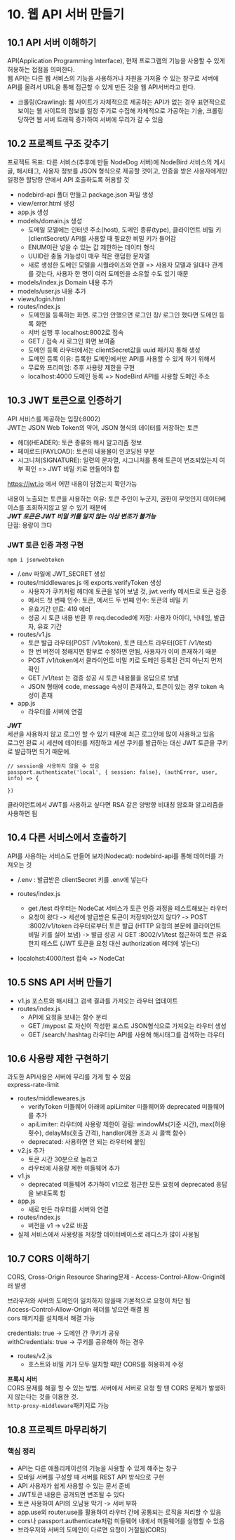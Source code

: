 # 10. 웹 API 서버 만들기

## 10.1 API 서버 이해하기

API(Application Programming Interface), 현재 프로그램의 기능을 사용할 수 있게 허용하는 접점을 의미한다.  
웹 API는 다른 웹 서비스의 기능을 사용하거나 자원을 가져올 수 있는 창구로 서버에 API를 올려서 URL을 통해 접근할 수 있게 만든 것을 웹 API서버라고 한다.

- 크롤링(Crawling): 웹 사이트가 자체적으로 제공하는 API가 없는 경우 표면적으로 보이는 웹 사이트의 정보를 일정 주기로 수집해 자체적으로 가공하는 기술, 크롤링 당하면 웹 서버 트래픽 증가하여 서버에 무리가 갈 수 있음

## 10.2 프로젝트 구조 갖추기

프로젝트 목표: 다른 서비스(추후에 만들 NodeDog 서버)에 NodeBird 서비스의 게시글, 해시태그, 사용자 정보를 JSON 형식으로 제공할 것이고, 인증을 받은 사용자에게만 일정한 할당량 안에서 API 호출하도록 허용할 것

- nodebird-api 폴더 만들고 package.json 파일 생성
- view/error.html 생성
- app.js 생성
- models/domain.js 생성
  - 도메일 모델에는 인터넷 주소(host), 도메인 종류(type), 클라이언트 비밀 키(clientSecret)/ API를 사용할 때 필요한 비밀 키가 들어감
  - ENUM이란 넣을 수 있는 값 제한하는 데이터 형식
  - UUID란 충돌 가능성이 매우 적은 랜덤한 문자열
  - 새로 생성한 도메인 모델을 시퀄라이즈와 연결 => 사용자 모델과 일대다 관계를 갖는다, 사용자 한 명이 여러 도메인을 소유할 수도 있기 때문
- models/index.js Domain 내용 추가
- models/user.js 내용 추가
- views/login.html
- routes/index.js
  - 도메인을 등록하는 화면. 로그인 안했으면 로그인 창/ 로그인 했다면 도메인 등록 화면
  - 서버 실행 후 localhost:8002로 접속
  - GET / 접속 시 로그인 화면 보여줌
  - 도메인 등록 라우터에서는 clientSecret값을 uuid 패키지 통해 생성
  - 도메인 등록 이유: 등록한 도메인에서만 API를 사용할 수 있게 하기 위해서
  - 무료와 프리미엄: 추후 사용량 제한을 구현
  - localhost:4000 도메인 등록 => NodeBird API를 사용할 도메인 주소

## 10.3 JWT 토큰으로 인증하기

API 서비스를 제공하는 입장(:8002)  
JWT는 JSON Web Token의 약어, JSON 형식의 데이터를 저장하는 토큰

- 헤더(HEADER): 토큰 종류와 해시 알고리즘 정보
- 페이로드(PAYLOAD): 토큰의 내용물이 인코딩된 부분
- 시그니처(SIGNATURE): 일련의 문자열, 시그니처를 통해 토큰이 변조되었는지 여부 확인 => JWT 비밀 키로 만들어야 함

https://jwt.io 에서 어떤 내용이 담겼는지 확인가능

내용이 노출되는 토큰을 사용하는 이유: 토큰 주인이 누군지, 권한이 무엇인지 데이터베이스를 조회하지않고 알 수 있기 때문에  
**_JWT 토큰은 JWT 비밀 키를 알지 않는 이상 변조가 불가능_**  
단점: 용량이 크다

### JWT 토큰 인증 과정 구현

```
npm i jsonwebtoken
```

- /.env 파일에 JWT_SECRET 생성
- routes/middlewares.js 에 exports.verifyToken 생성
  - 사용자가 쿠키처럼 헤더에 토큰을 넣어 보낼 것, jwt.verify 메서드로 토큰 검증
  - 메서드 첫 번째 인수: 토큰, 메서드 두 번째 인수: 토큰의 비밀 키
  - 유효기간 만료: 419 에러
  - 성공 시 토큰 내용 반환 후 req.decoded에 저장: 사용자 아이디, 닉네임, 발급자, 유효 기간
- routes/v1.js
  - 토큰 발급 라우터(POST /v1/token), 토큰 테스트 라우터(GET /v1/test)
  - 한 번 버전이 정해지면 함부로 수정하면 안됨, 사용자가 이미 존재하기 때문
  - POST /v1/token에서 클라이언트 비밀 키로 도메인 등록된 건지 아닌지 먼저 확인
  - GET /v1/test 는 검증 성공 시 토큰 내용물을 응답으로 보냄
  - JSON 형태에 code, message 속성이 존재하고, 토큰이 있는 경우 token 속성이 존재
- app.js
  - 라우터를 서버에 연결

**_JWT_**  
세션을 사용하지 않고 로그인 할 수 있기 때문에 최근 로그인에 많이 사용하고 있음  
로그인 완료 시 세션에 데이터를 저장하고 세션 쿠키를 발급하는 대신 JWT 토큰을 쿠키로 발급하면 되기 때문에.

```JS
// session을 사용하지 않을 수 있음
passport.authenticate('local', { session: false}, (authError, user, info) => {

})
```

클라이언트에서 JWT를 사용하고 싶다면 RSA 같은 양방향 비대칭 암호화 알고리즘을 사용하면 됨

## 10.4 다른 서비스에서 호출하기

API를 사용하는 서비스도 만들어 보자(Nodecat): nodebird-api를 통해 데이터를 가져오는 것

- /.env : 발급받은 clientSecret 키를 .env에 넣는다
- routes/index.js

  - get /test 라우터는 NodeCat 서비스가 토큰 인증 과정을 테스트해보는 라우터
  - 요청이 왔다 -> 세션에 발급받은 토큰이 저장되어있지 않다? -> POST :8002/v1/token 라우터로부터 토큰 발급 (HTTP 요청의 본문에 클라이언트 비밀 키를 실어 보냄) -> 발급 성공 시 GET :8002/v1/test 접근하여 토큰 유효한지 테스트 (JWT 토큰을 요청 대신 authorization 헤더에 넣는다)

- localohst:4000/test 접속 => NodeCat

## 10.5 SNS API 서버 만들기

- v1.js 포스트와 해시태그 검색 결과를 가져오는 라우터 업데이트
- routes/index.js
  - API에 요청을 보내는 함수 분리
  - GET /mypost 로 자신이 작성한 포스트 JSON형식으로 가져오는 라우터 생성
  - GET /search/:hashtag 라우터는 API를 사용해 해시태그를 검색하는 라우터

## 10.6 사용량 제한 구현하기

과도한 API사용은 서버에 무리를 가게 할 수 있음  
express-rate-limit

- routes/middleweares.js
  - verifyToken 미들웨어 아래에 apiLimiter 미들웨어와 deprecated 미들웨어를 추가
  - apiLimiter: 라우터에 사용량 제한이 걸림: windowMs(기준 시간), max(허용 횟수), delayMs(호출 간격), handler(제한 초과 시 콜백 함수)
  - deprecated: 사용하면 안 되는 라우터에 붙임
- v2.js 추가
  - 토큰 시간 30분으로 늘리고
  - 라우터에 사용량 제한 미들웨어 추가
- v1.js
  - deprecated 미들웨어 추가하여 v1으로 접근한 모든 요청에 deprecated 응답을 보내도록 함
- app.js
  - 새로 만든 라우터를 서버와 연결
- routes/index.js
  - 버전을 v1 -> v2로 바꿈
- 실제 서비스에서 사용량을 저장할 데이터베이스로 레디스가 많이 사용됨

## 10.7 CORS 이해하기

CORS, Cross-Origin Resource Sharing문제 - Access-Control-Allow-Origin에러 발생

브라우저와 서버의 도메인이 일치하지 않을때 기본적으로 요청이 차단 됨  
Access-Control-Allow-Origin 헤더를 넣으면 해결 됨  
cors 패키지를 설치해서 해결 가능

credentials: true -> 도메인 간 쿠키가 공유  
withCredentials: true -> 쿠키를 공유해야 하는 경우

- routes/v2.js
  - 호스트와 비밀 키가 모두 일치할 때만 CORS를 허용하게 수정

**프록시 서버**  
CORS 문제를 해결 할 수 있는 방법. 서버에서 서버로 요청 할 땐 CORS 문제가 발생하지 않는다는 것을 이용한 것.  
`http-proxy-middleware`패키지로 가능

## 10.8 프로젝트 마무리하기

### 핵심 정리

- API는 다른 애플리케이션의 기능을 사용할 수 있게 해주는 창구
- 모바일 서버를 구성할 때 서버를 REST API 방식으로 구현
- API 사용자가 쉽게 사용할 수 있는 문서 준비
- JWT토큰 내용은 공개되면 변조될 수 있다
- 토큰 사용하여 API의 오남용 막기 -> 서버 부하
- app.use외 router.use를 활용하여 라우터 간에 공통되는 로직을 처리할 수 있음
- cors나 passport.authenticate처럼 미들웨어 내에서 미들웨어를 실행할 수 있음
- 브라우저와 서버의 도메인이 다르면 요청이 거절됨(CORS)
